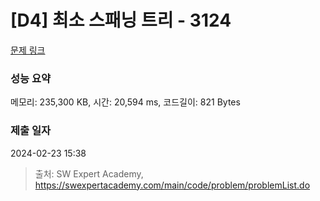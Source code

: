 # [D4] 최소 스패닝 트리 - 3124 

[문제 링크](https://swexpertacademy.com/main/code/problem/problemDetail.do?contestProbId=AV_mSnmKUckDFAWb) 

### 성능 요약

메모리: 235,300 KB, 시간: 20,594 ms, 코드길이: 821 Bytes

### 제출 일자

2024-02-23 15:38



> 출처: SW Expert Academy, https://swexpertacademy.com/main/code/problem/problemList.do